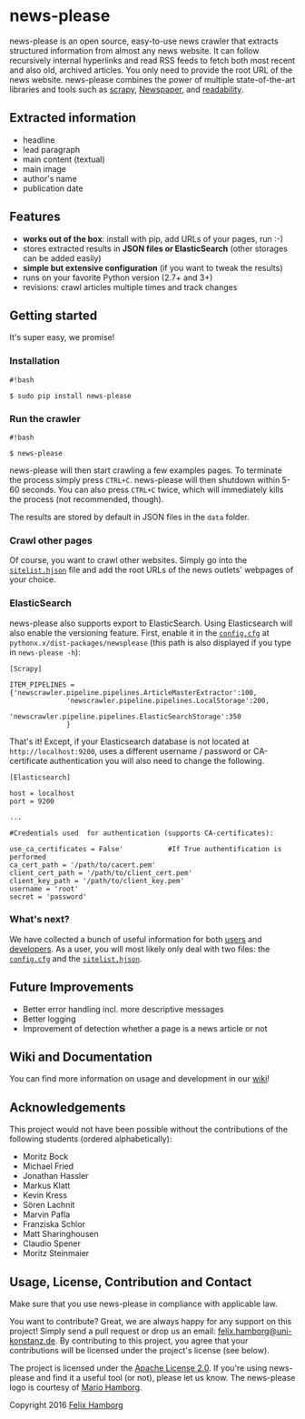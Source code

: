 # **news-please**

news-please is an open source, easy-to-use news crawler that extracts structured information from almost any news website. It can follow recursively internal hyperlinks and read RSS feeds to fetch both most recent and also old, archived articles. You only need to provide the root URL of the news website. news-please combines the power of multiple state-of-the-art libraries and tools such as [scrapy](https://scrapy.org/), [Newspaper](https://github.com/codelucas/newspaper), and [readability](https://github.com/buriy/python-readability). 

## Extracted information
* headline
* lead paragraph
* main content (textual)
* main image
* author's name
* publication date

## Features
* **works out of the box**: install with pip, add URLs of your pages, run :-)
* stores extracted results in **JSON files or ElasticSearch** (other storages can be added easily)
* **simple but extensive configuration** (if you want to tweak the results)
* runs on your favorite Python version (2.7+ and 3+)
* revisions: crawl articles multiple times and track changes

## Getting started

It's super easy, we promise!

### Installation

```
#!bash

$ sudo pip install news-please
```

### Run the crawler

```
#!bash

$ news-please
```

news-please will then start crawling a few examples pages. To terminate the process simply press `CTRL+C`. news-please will then shutdown within 5-60 seconds. You can also press `CTRL+C` twice, which will immediately kills the process (not recommended, though).

The results are stored by default in JSON files in the `data` folder. 

### Crawl other pages

Of course, you want to crawl other websites. Simply go into the [`sitelist.hjson`](https://bitbucket.org/fhamborg/news-please/wiki/user-guide#markdown-header-add-own-urls) file and add the root URLs of the news outlets' webpages of your choice. 

### ElasticSearch

news-please also supports export to ElasticSearch. Using Elasticsearch will also enable the versioning feature. First, enable it in the [`config.cfg`](https://bitbucket.org/fhamborg/news-please/wiki/configuration) at `pythonx.x/dist-packages/newsplease` (this path is also displayed if you type in `news-please -h`):

    [Scrapy]
    
    ITEM_PIPELINES = {'newscrawler.pipeline.pipelines.ArticleMasterExtractor':100,
                  'newscrawler.pipeline.pipelines.LocalStorage':200,
                  'newscrawler.pipeline.pipelines.ElasticSearchStorage':350
                  }

That's it! Except, if your Elasticsearch database is not located at `http://localhost:9200`, uses a different username / password or CA-certificate authentication you will also need to change the following.

    [Elasticsearch]

    host = localhost
    port = 9200	

    ...

    #Credentials used  for authentication (supports CA-certificates):
	
    use_ca_certificates = False'           #If True authentification is performed 
    ca_cert_path = '/path/to/cacert.pem'  
    client_cert_path = '/path/to/client_cert.pem'  
    client_key_path = '/path/to/client_key.pem'  
    username = 'root'  
    secret = 'password' 

### What's next?

We have collected a bunch of useful information for both [users](https://bitbucket.org/fhamborg/news-please/wiki/user-guide)  and [developers](https://bitbucket.org/fhamborg/news-please/wiki/developer-guide). As a user, you will most likely only deal with two files: the [`config.cfg`](https://bitbucket.org/fhamborg/news-please/wiki/configuration) and the [`sitelist.hjson`](https://bitbucket.org/fhamborg/news-please/wiki/user-guide#markdown-header-add-own-urls).

## Future Improvements
* Better error handling incl. more descriptive messages
* Better logging
* Improvement of detection whether a page is a news article or not

## Wiki and Documentation
You can find more information on usage and development in our [wiki](https://bitbucket.org/fhamborg/news-please/wiki/Home)!

## Acknowledgements

This project would not have been possible without the contributions of the following students (ordered alphabetically):

* Moritz Bock
* Michael Fried
* Jonathan Hassler
* Markus Klatt
* Kevin Kress
* Sören Lachnit
* Marvin Pafla
* Franziska Schlor
* Matt Sharinghousen
* Claudio Spener
* Moritz Steinmaier

## Usage, License, Contribution and Contact

Make sure that you use news-please in compliance with applicable law. 

You want to contribute? Great, we are always happy for any support on this project! Simply send a pull request or drop us an email: [felix.hamborg@uni-konstanz.de](felix.hamborg@uni-konstanz.de). By contributing to this project, you agree that your contributions will be licensed under the project's license (see below).

The project is licensed under the [Apache License 2.0](LICENSE.txt). If you're using news-please and find it a useful tool (or not), please let us know. The news-please logo is courtesy of [Mario Hamborg](http://mario.hamborg.eu/).

Copyright 2016 [Felix Hamborg](http://felix.hamborg.eu/)